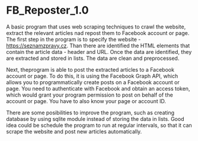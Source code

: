 # FB_Reposter_1.0
A basic program that uses web scraping techniques to crawl the website, extract the relevant articles nad repost them to Facebook account or page.
The first step in the program is to specify the website - https://seznamzpravy.cz.  Than there are identified the HTML elements that contain the article data - header and URL. Once the data are identified, they are extracted  and stored in lists.  The data are clean and preprocessed.

Next, theprogram is able to post the extracted articles to a Facebook account or page. To do this, it is using the Facebook Graph API, which allows you to programmatically create posts on a Facebook account or page. You need to authenticate with Facebook and obtain an access token, which would grant your program permission to post on behalf of the account or page. You have to also know your page or account ID.

There are some posibilities to improve the program, such as creating database by using sqlite module instead of storing the data in lists. Good idea could be schedule the program to run at regular intervals, so that it can scrape the website and post new articles automatically.
